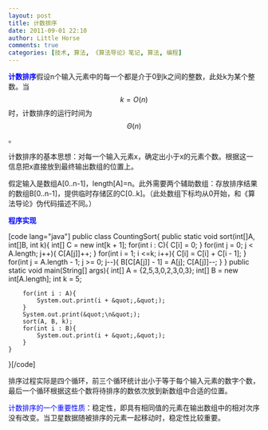 ```yaml
---
layout: post
title: 计数排序
date: 2011-09-01 22:10
author: Little Horse
comments: true
categories: [技术, 算法, 《算法导论》笔记, 算法, 编程]
---
```

<span style="color: blue;"><strong>计数排序</strong></span>假设n个输入元素中的每一个都是介于0到k之间的整数，此处k为某个整数。当$$k=O(n)$$时，计数排序的运行时间为$$\Theta(n)$$。

计数排序的基本思想：对每一个输入元素x，确定出小于x的元素个数。根据这一信息把x直接放到最终输出数组的位置上。

假定输入是数组A[0..n-1]，length[A]=n。此外需要两个辅助数组：存放排序结果的数组B[0..n-1]，提供临时存储区的C[0..k]。（此处数组下标均从0开始，和《算法导论》伪代码描述不同。）

<span style="color: blue;"><strong>程序实现</strong>
</span>

[code lang="java"]
public class CountingSort{
	public static void sort(int[]A, int[]B, int k){
		int[] C = new int[k + 1];
		for(int i : C){
			C[i] = 0;
		}
		for(int j = 0; j &lt; A.length; j++){
			C[A[j]]++;
		}
		for(int i = 1; i &lt;=k; i++){
			C[i] = C[i] + C[i - 1];
		}
		for(int j = A.length - 1; j &gt;= 0; j--){
			B[C[A[j]] - 1] = A[j];
			C[A[j]]--;
		}
	}
	public static void main(String[] args){
		int[] A = {2,5,3,0,2,3,0,3};
		int[] B = new int[A.length];
		int k = 5;

		for(int i : A){
			System.out.print(i + &quot;,&quot;);
		}
		System.out.print(&quot;\n&quot;);
		sort(A, B, k);
		for(int i : B){
			System.out.print(i + &quot;,&quot;);
		}
	}
}[/code]

排序过程实际是四个循环，前三个循环统计出小于等于每个输入元素的数字个数，最后一个循环根据这些个数将待排序的数依次放到新数组中合适的位置。<span style="font-family: 宋体;">
</span>

<span style="color: blue;">计数排序的一个重要性质</span>：稳定性，即具有相同值的元素在输出数组中的相对次序没有改变。当卫星数据随被排序的元素一起移动时，稳定性比较重要。
